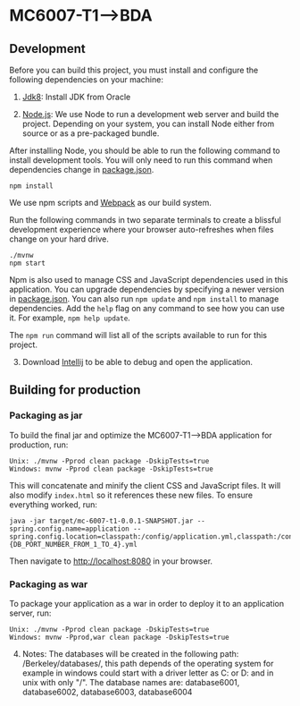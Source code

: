 # MC6007-T1-->BDA

## Development

Before you can build this project, you must install and configure the following dependencies on your machine:

1. [Jdk8][]: Install JDK from Oracle

2. [Node.js][]: We use Node to run a development web server and build the project.
   Depending on your system, you can install Node either from source or as a pre-packaged bundle.

After installing Node, you should be able to run the following command to install development tools.
You will only need to run this command when dependencies change in [package.json](package.json).

    npm install

We use npm scripts and [Webpack][] as our build system.

Run the following commands in two separate terminals to create a blissful development experience where your browser
auto-refreshes when files change on your hard drive.

    ./mvnw
    npm start

Npm is also used to manage CSS and JavaScript dependencies used in this application. You can upgrade dependencies by
specifying a newer version in [package.json](package.json). You can also run `npm update` and `npm install` to manage dependencies.
Add the `help` flag on any command to see how you can use it. For example, `npm help update`.

The `npm run` command will list all of the scripts available to run for this project.

3. Download [Intellij][] to be able to debug and open the application.

## Building for production

### Packaging as jar

To build the final jar and optimize the MC6007-T1-->BDA application for production, run:

    Unix: ./mvnw -Pprod clean package -DskipTests=true
    Windows: mvnw -Pprod clean package -DskipTests=true

This will concatenate and minify the client CSS and JavaScript files. It will also modify `index.html` so it references these new files.
To ensure everything worked, run:

    java -jar target/mc-6007-t1-0.0.1-SNAPSHOT.jar --spring.config.name=application --spring.config.location=classpath:/config/application.yml,classpath:/config/application-{DB_PORT_NUMBER_FROM_1_TO_4}.yml

Then navigate to [http://localhost:8080](http://localhost:8080) in your browser.

### Packaging as war

To package your application as a war in order to deploy it to an application server, run:

    Unix: ./mvnw -Pprod clean package -DskipTests=true
    Windows: mvnw -Pprod,war clean package -DskipTests=true

4. Notes:
   The databases will be created in the following path: /Berkeley/databases/, this path depends of the operating system for example in windows could start with a driver letter as C: or D: and in unix with only "/".
   The database names are: database6001, database6002, database6003, database6004

[node.js]: https://nodejs.org/
[webpack]: https://webpack.github.io/
[intellij]: https://www.jetbrains.com/idea/download/#section=windows/
[jdk8]: https://www.oracle.com/technetwork/java/javase/downloads/jdk8-downloads-2133151.html
